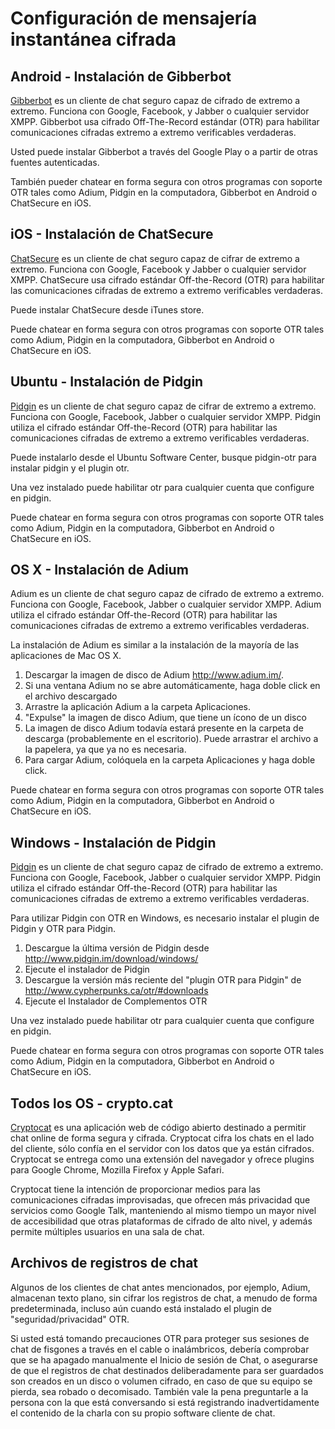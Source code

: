 Configuración de mensajería instantánea cifrada
===============================================

Android - Instalación de Gibberbot
----------------------------------

[Gibberbot](https://guardianproject.info/apps/gibber/) es un cliente de chat seguro capaz de cifrado de extremo a extremo. Funciona con Google, Facebook, y Jabber o cualquier servidor XMPP. 
Gibberbot usa cifrado Off-The-Record estándar (OTR) para habilitar comunicaciones cifradas extremo a extremo verificables verdaderas.

Usted puede instalar Gibberbot a través del Google Play o a partir de otras fuentes autenticadas.

También pueder chatear en forma segura con otros programas con soporte OTR tales como Adium, Pidgin en la computadora, Gibberbot en Android o ChatSecure en iOS.

iOS - Instalación de ChatSecure
-------------------------------

[ChatSecure](http://chrisballinger.info/apps/chatsecure/) es un cliente de chat seguro capaz de cifrar de extremo a extremo. Funciona con Google, Facebook y Jabber o cualquier servidor XMPP. 
ChatSecure usa cifrado estándar Off-the-Record (OTR) para habilitar las comunicaciones cifradas de extremo a extremo verificables verdaderas.

Puede instalar ChatSecure desde iTunes store.

Puede chatear en forma segura con otros programas con soporte OTR tales como Adium, Pidgin en la computadora, Gibberbot en Android o ChatSecure en iOS.

Ubuntu - Instalación de Pidgin
------------------------------

[Pidgin](http://pidgin.im/) es un cliente de chat seguro capaz de cifrar de extremo a extremo. Funciona con Google, Facebook, Jabber o cualquier servidor XMPP. Pidgin utiliza el cifrado estándar Off-the-Record (OTR) para habilitar las comunicaciones cifradas de extremo a extremo verificables verdaderas.

Puede instalarlo desde el Ubuntu Software Center, busque pidgin-otr para instalar pidgin y el plugin otr.

Una vez instalado puede habilitar otr para cualquier cuenta que configure en pidgin.

Puede chatear en forma segura con otros programas con soporte OTR tales como Adium, Pidgin en la computadora, Gibberbot en Android o ChatSecure en iOS.

OS X - Instalación de Adium
---------------------------

Adium es un cliente de chat seguro capaz de cifrado de extremo a extremo. Funciona con Google, Facebook, Jabber o cualquier servidor XMPP. Adium utiliza el cifrado estándar Off-the-Record (OTR) para habilitar las comunicaciones cifradas de extremo a extremo verificables verdaderas.

La instalación de Adium es similar a la instalación de la mayoría de las aplicaciones de Mac OS X.

 1. Descargar la imagen de disco de Adium http://www.adium.im/.
 2. Si una ventana Adium no se abre automáticamente, haga doble click en el archivo descargado
 3. Arrastre la aplicación Adium a la carpeta Aplicaciones.
 4. "Expulse" la imagen de disco Adium, que tiene un ícono de un disco
 5. La imagen de disco Adium todavía estará presente en la carpeta de descarga (probablemente en el escritorio). Puede arrastrar el archivo a la papelera, ya que ya no es necesaria.
 6. Para cargar Adium, colóquela en la carpeta Aplicaciones y haga doble click.

Puede chatear en forma segura con otros programas con soporte OTR tales como Adium, Pidgin en la computadora, Gibberbot en Android o ChatSecure en iOS.

Windows - Instalación de Pidgin
-------------------------------

[Pidgin](http://pidgin.im/) es un cliente de chat seguro capaz de cifrado de extremo a extremo. Funciona con Google, Facebook, Jabber o cualquier servidor XMPP. Pidgin utiliza el cifrado estándar Off-the-Record (OTR) para habilitar las comunicaciones cifradas de extremo a extremo verificables verdaderas.

Para utilizar Pidgin con OTR en Windows, es necesario instalar el plugin de Pidgin y OTR para Pidgin.

 1. Descargue la última versión de Pidgin desde http://www.pidgin.im/download/windows/
 2. Ejecute el instalador de Pidgin
 3. Descargue la versión más reciente del "plugin OTR para Pidgin" de http://www.cypherpunks.ca/otr/#downloads
 4. Ejecute el Instalador de Complementos OTR

Una vez instalado puede habilitar otr para cualquier cuenta que configure en pidgin.

Puede chatear en forma segura con otros programas con soporte OTR tales como Adium, Pidgin en la computadora, Gibberbot en Android o ChatSecure en iOS.

Todos los OS - crypto.cat
-------------------------

[Cryptocat](https://crypto.cat) es una aplicación web de código abierto destinado a permitir chat online de forma segura y cifrada. Cryptocat cifra los chats en el lado del cliente, sólo confía en el servidor con los datos que ya están cifrados. Cryptocat se entrega como una extensión del navegador y ofrece plugins para Google Chrome, Mozilla Firefox y Apple Safari.

Cryptocat tiene la intención de proporcionar medios para las comunicaciones cifradas improvisadas, que ofrecen más privacidad que servicios como Google Talk, manteniendo al mismo tiempo un mayor nivel de accesibilidad que otras plataformas de cifrado de alto nivel, y además permite múltiples usuarios en una sala de chat.

Archivos de registros de chat
-----------------------------

Algunos de los clientes de chat antes mencionados, por ejemplo, Adium, almacenan texto plano, sin cifrar los registros de chat, a menudo de forma predeterminada, incluso aún cuando está instalado el plugin de "seguridad/privacidad" OTR.

Si usted está tomando precauciones OTR para proteger sus sesiones de chat de fisgones a través en el cable o inalámbricos, debería comprobar que se ha apagado manualmente el Inicio de sesión de Chat, o asegurarse de que el registros de chat destinados deliberadamente para ser guardados son creados en un disco o volumen cifrado, en caso de que su equipo se pierda, sea robado o decomisado. También vale la pena preguntarle a la persona con la que está conversando si está registrando inadvertidamente el contenido de la charla con su propio software cliente de chat.



